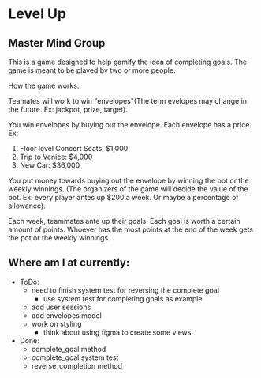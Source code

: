 # Level Up
## Master Mind Group

This is a game designed to help gamify the idea of completing goals. The game is meant to be played by two or more people.

How the game works. 

Teamates will work to win "envelopes"(The term evelopes may change in the future. Ex: jackpot, prize, target). 

You win envelopes by buying out the envelope. Each envelope has a price. Ex:

1) Floor level Concert Seats: $1,000
2) Trip to Venice: $4,000
3) New Car: $36,000

You put money towards buying out the envelope by winning the pot or the weekly winnings. (The organizers of the game will decide the value of the pot. Ex: every player antes up $200 a week. Or maybe a percentage of allowance).

Each week, teammates ante up their goals. Each goal is worth a certain amount of points. Whoever has the most points at the end of the week gets the pot or the weekly winnings.

## Where am I at currently:
- ToDo:
  - need to finish system test for reversing  the complete goal
    - use system test for completing goals as example
  - add user sessions
  - add envelopes model
  - work on styling
    - think about using figma to create some views
- Done:
  - complete_goal method
  - complete_goal system test
  - reverse_completion method